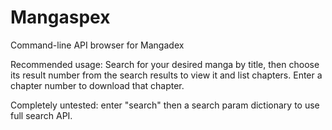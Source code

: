 # Mangaspex
Command-line API browser for Mangadex

Recommended usage:  Search for your desired manga by title, then choose its result number from the search results to view it and list chapters.  Enter a chapter number to download that chapter.

Completely untested: enter "search" then a search param dictionary to use full search API.
